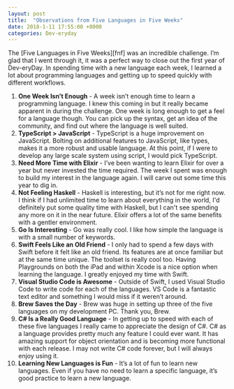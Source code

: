 ```yaml
---
layout: post
title:  "Observations from Five Languages in Five Weeks"
date: 2018-1-11 17:55:00 +0000
categories: Dev-eryday
---
```


 The [Five Languages in Five Weeks][fnf] was an incredible challenge. I’m glad that I went through it, it was a perfect way to close out the first year of Dev-eryDay. In spending time with a new language each week, I learned a lot about programming languages and getting up to speed quickly with different workflows. 

1. **One Week Isn’t Enough** - A week isn’t enough time to learn a programming language. I knew this coming in but it really became apparent in during the challenge. One week is long enough to get a feel for a language though. You can pick up the syntax, get an idea of the community, and find out where the language is well suited.
2. **TypeScript > JavaScript** - TypeScript is a huge improvement on JavaScript. Bolting on additional features to JavaScript, like types, makes it a more robust and usable language. At this point, if I were to develop any large scale system using script, I would pick TypeScript.
3. **Need More Time with Elixir** - I’ve been wanting to learn Elixir for over a year but never invested the time required. The week I spent was enough to build my interest in the language again. I will carve out some time this year to dig in.
4. **Not Feeling Haskell** - Haskell is interesting, but it’s not for me right now. I think if I had unlimited time to learn about everything in the world, I'd definitely put some quality time with Haskell, but I can't see spending any more on it in the near future. Elixir offers a lot of the same benefits with a gentler environment.
5. **Go Is Interesting** - Go was really cool. I like how simple the language is with a small number of keywords.
6. **Swift Feels Like an Old Friend** - I only had to spend a few days with Swift before it felt like an old friend. Its features are at once familiar but at the same time unique. The toolset is really cool too. Having Playgrounds on both the iPad and within Xcode is a nice option when learning the language. I greatly enjoyed my time with Swift.
7. **Visual Studio Code is Awesome** - Outside of Swift, I used Visual Studio Code to write code for each of the languages. VS Code is a fantastic text editor and something I would miss if it weren’t around.
8. **Brew Saves the Day** - Brew was huge in setting up three of the five languages on my development PC. Thank you, Brew.
9. **C# Is a Really Good Language** - In getting up to speed with each of these five languages I really came to appreciate the design of C#. C# as a language provides pretty much any feature I could ever want. It has amazing support for object orientation and is becoming more functional with each release. I may not write C# code forever, but I will always enjoy using it.
10. **Learning New Languages is Fun** - It’s a lot of fun to learn new languages. Even if you have no need to learn a specific language, it’s good practice to learn a new language.